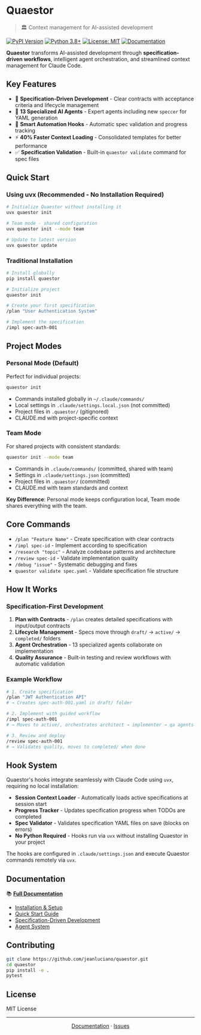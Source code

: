# Quaestor

> 🏛️ Context management for AI-assisted development

[![PyPI Version](https://img.shields.io/pypi/v/quaestor.svg)](https://pypi.org/project/quaestor/)
[![Python 3.8+](https://img.shields.io/badge/python-3.8+-blue.svg)](https://www.python.org/downloads/)
[![License: MIT](https://img.shields.io/badge/License-MIT-yellow.svg)](https://opensource.org/licenses/MIT)
[![Documentation](https://img.shields.io/badge/docs-mkdocs-blue.svg)](https://jeanluciano.github.io/quaestor)

**Quaestor** transforms AI-assisted development through **specification-driven workflows**, intelligent agent orchestration, and streamlined context management for Claude Code.

## Key Features

- 🎯 **Specification-Driven Development** - Clear contracts with acceptance criteria and lifecycle management
- 🤖 **13 Specialized AI Agents** - Expert agents including new `speccer` for YAML generation
- 🔄 **Smart Automation Hooks** - Automatic spec validation and progress tracking  
- ⚡ **40% Faster Context Loading** - Consolidated templates for better performance
- ✅ **Specification Validation** - Built-in `quaestor validate` command for spec files

## Quick Start

### Using uvx (Recommended - No Installation Required)
```bash
# Initialize Quaestor without installing it
uvx quaestor init

# Team mode - shared configuration
uvx quaestor init --mode team

# Update to latest version
uvx quaestor update
```

### Traditional Installation
```bash
# Install globally
pip install quaestor

# Initialize project
quaestor init

# Create your first specification
/plan "User Authentication System"

# Implement the specification
/impl spec-auth-001
```

## Project Modes

### Personal Mode (Default)
Perfect for individual projects:
```bash
quaestor init
```
- Commands installed globally in `~/.claude/commands/`
- Local settings in `.claude/settings.local.json` (not committed)
- Project files in `.quaestor/` (gitignored)
- CLAUDE.md with project-specific context

### Team Mode
For shared projects with consistent standards:
```bash
quaestor init --mode team
```
- Commands in `.claude/commands/` (committed, shared with team)
- Settings in `.claude/settings.json` (committed)
- Project files in `.quaestor/` (committed)
- CLAUDE.md with team standards and context

**Key Difference**: Personal mode keeps configuration local, Team mode shares everything with the team.

## Core Commands

- `/plan "Feature Name"` - Create specification with clear contracts
- `/impl spec-id` - Implement according to specification
- `/research "topic"` - Analyze codebase patterns and architecture
- `/review spec-id` - Validate implementation quality
- `/debug "issue"` - Systematic debugging and fixes
- `quaestor validate spec.yaml` - Validate specification file structure

## How It Works

### Specification-First Development
1. **Plan with Contracts** - `/plan` creates detailed specifications with input/output contracts
2. **Lifecycle Management** - Specs move through `draft/` → `active/` → `completed/` folders  
3. **Agent Orchestration** - 13 specialized agents collaborate on implementation
4. **Quality Assurance** - Built-in testing and review workflows with automatic validation

### Example Workflow
```bash
# 1. Create specification
/plan "JWT Authentication API"
# → Creates spec-auth-001.yaml in draft/ folder

# 2. Implement with guided workflow
/impl spec-auth-001  
# → Moves to active/, orchestrates architect → implementer → qa agents

# 3. Review and deploy
/review spec-auth-001
# → Validates quality, moves to completed/ when done
```

## Hook System

Quaestor's hooks integrate seamlessly with Claude Code using `uvx`, requiring no local installation:

- **Session Context Loader** - Automatically loads active specifications at session start
- **Progress Tracker** - Updates specification progress when TODOs are completed
- **Spec Validator** - Validates specification YAML files on save (blocks on errors)
- **No Python Required** - Hooks run via `uvx` without installing Quaestor in your project

The hooks are configured in `.claude/settings.json` and execute Quaestor commands remotely via `uvx`.

## Documentation

📚 **[Full Documentation](https://jeanluciano.github.io/quaestor)**

- [Installation & Setup](https://jeanluciano.github.io/quaestor/getting-started/installation/)
- [Quick Start Guide](https://jeanluciano.github.io/quaestor/getting-started/quickstart/)
- [Specification-Driven Development](https://jeanluciano.github.io/quaestor/specs/overview/)
- [Agent System](https://jeanluciano.github.io/quaestor/agents/overview/)

## Contributing

```bash
git clone https://github.com/jeanluciano/quaestor.git
cd quaestor
pip install -e .
pytest
```

## License

MIT License

---

<div align="center">

[Documentation](https://jeanluciano.github.io/quaestor) · [Issues](https://github.com/jeanluciano/quaestor/issues)

</div>